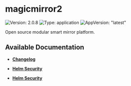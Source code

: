 # magicmirror2

![Version: 2.0.8](https://img.shields.io/badge/Version-2.0.8-informational?style=flat-square) ![Type: application](https://img.shields.io/badge/Type-application-informational?style=flat-square) ![AppVersion: "latest"](https://img.shields.io/badge/AppVersion-"latest"-informational?style=flat-square)

Open source modular smart mirror platform.

## Available Documentation

- [**Changelog**](CHANGELOG)

- [**Helm Security**](container-security)

- [**Helm Security**](helm-security)

